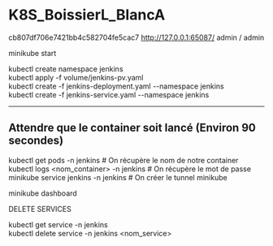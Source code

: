 # K8S_BoissierL_BlancA
cb807df706e7421bb4c582704fe5cac7
http://127.0.0.1:65087/
admin / admin


minikube start

kubectl create namespace jenkins<br/>
kubectl apply -f volume/jenkins-pv.yaml<br/>
kubectl create -f jenkins-deployment.yaml --namespace jenkins<br/>
kubectl create -f jenkins-service.yaml --namespace jenkins

---
Attendre que le container soit lancé (Environ 90 secondes)
---

kubectl get pods -n jenkins # On récupère le nom de notre container<br/>
kubectl logs <nom_container> -n jenkins # On récupère le mot de passe<br/>
minikube service jenkins -n jenkins # On créer le tunnel minikube


minikube dashboard

DELETE SERVICES

kubectl get service -n jenkins<br/>
kubectl delete service -n jenkins <nom_service>

